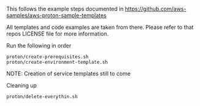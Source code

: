 This follows the example steps documented in
https://github.com/aws-samples/aws-proton-sample-templates

All templates and code examples are taken from there. Please
refer to that repos LICENSE file for more information.

Run the following in order

```
proton/create-prerequisites.sh
proton/create-environment-template.sh
```

NOTE: Creation of service templates still to come


Cleaning up

```
proton/delete-everythin.sh
```
